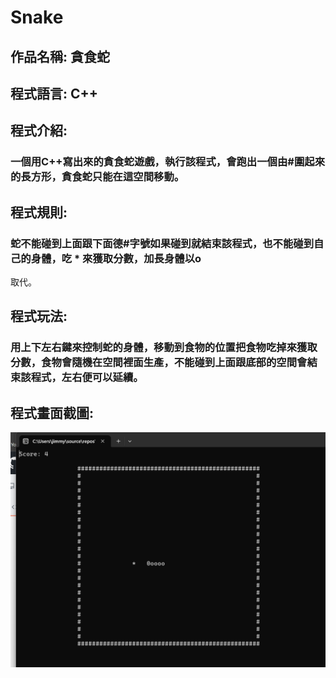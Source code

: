 # Snake

## <b>作品名稱: </b>貪食蛇
## <b>程式語言: </b>C++
## <b>程式介紹:</b>
### 一個用C++寫出來的貪食蛇遊戲，執行該程式，會跑出一個由#圍起來的長方形，貪食蛇只能在這空間移動。 
## <b>程式規則:</b>
### 蛇不能碰到上面跟下面德#字號如果碰到就結束該程式，也不能碰到自己的身體，吃 * 來獲取分數，加長身體以o
取代。
## <b>程式玩法:</b>
### 用上下左右鍵來控制蛇的身體，移動到食物的位置把食物吃掉來獲取分數，食物會隨機在空間裡面生產，不能碰到上面跟底部的空間會結束該程式，左右便可以延續。


## <b>程式畫面截圖:</b>
![Alt text](https://github.com/jimmyye1118/Snake/blob/master/snake.png)
